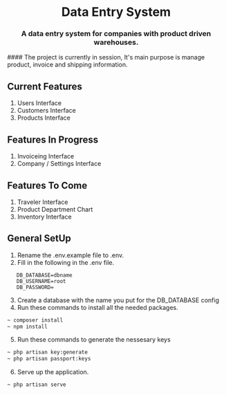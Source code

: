 <h1 align="center">Data Entry System</h1>
<h3 align="center">A data entry system for companies with product driven warehouses.</h3>
#### The project is currently in session, It's main purpose is manage product, invoice and shipping information.

## Current Features
1. Users Interface
2. Customers Interface
3. Products Interface


## Features In Progress
1. Invoiceing Interface
2. Company / Settings Interface

## Features To Come
1. Traveler Interface
2. Product Department Chart
3. Inventory Interface

## General SetUp
1. Rename the .env.example file to .env.
2. Fill in the following in the .env file.
```
   DB_DATABASE=dbname
   DB_USERNAME=root
   DB_PASSWORD=
```
3. Create a database with the name you put for the DB_DATABASE config
4. Run these commands to install all the needed packages.
```bash
~ composer install
~ npm install
```
5. Run these commands to generate the nessesary keys
```bash
~ php artisan key:generate
~ php artisan passport:keys
```
6. Serve up the application.
```bash
~ php artisan serve
```
